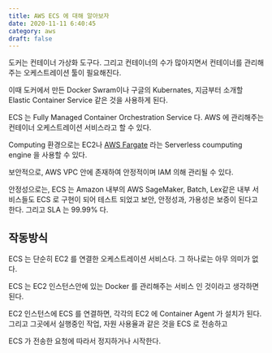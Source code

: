 ```yaml
---
title: AWS ECS 에 대해 알아보자
date: 2020-11-11 6:40:45
category: aws
draft: false
---
```


도커는 컨테이너 가상화 도구다. 그리고 컨테이너의 수가 많아지면서 컨테이너를 관리해주는 오케스트레이션 툴이 필요해진다.

이때 도커에서 만든 Docker Swram이나 구글의 Kubernates, 지금부터 소개할 Elastic Container Service 같은 것을 사용하게 된다.

ECS 는 Fully Managed Container Orchestration Service 다. AWS 에 관리해주는 컨테이너 오케스트레이션 서비스라고 할 수 있다.

Computing 환경으로는 EC2나 [AWS Fargate](https://aws.amazon.com/fargate/?whats-new-cards.sort-by=item.additionalFields.postDateTime&whats-new-cards.sort-order=desc&fargate-blogs.sort-by=item.additionalFields.createdDate&fargate-blogs.sort-order=desc) 라는 Serverless coumputing engine 을 사용할 수 있다.

보안적으로, AWS VPC 안에 존재하여 안정적이며 IAM 의해 관리될 수 있다.

안정성으로는, ECS 는 Amazon 내부의 AWS SageMaker, Batch, Lex같은 내부 서비스들도 ECS 로 구현이 되어 테스트 되었고 보안, 안정성과, 가용성은 보증이 된다고 한다. 그리고 SLA 는 99.99% 다.

## 작동방식

ECS 는 단순히 EC2 를 연결한 오케스트레이션 서비스다. 그 하나로는 아무 의미가 없다.

ECS 는 EC2 인스턴스안에 있는 Docker 를 관리해주는 서비스 인 것이라고 생각하면 된다.

EC2 인스턴스에 ECS 를 연결하면, 각각의 EC2 에 Container Agent 가 설치가 된다. 그리고 그곳에서 실행중인 작업, 자원 사용율과 같은 것을 ECS 로 전송하고

ECS 가 전송한 요청에 따라서 정지하거나 시작한다.
